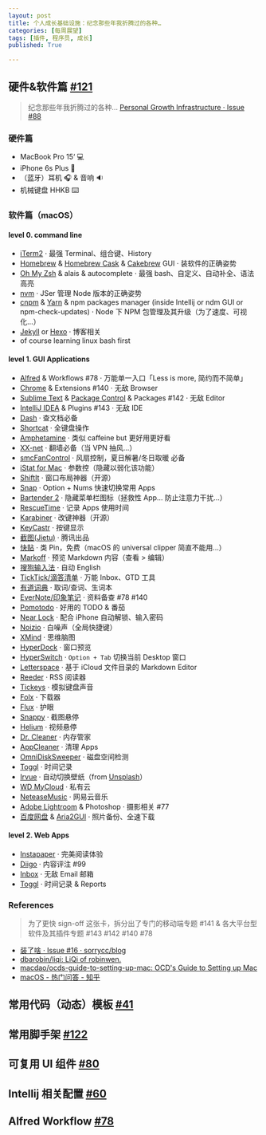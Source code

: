 ```yaml
---
layout: post
title: 个人成长基础设施：纪念那些年我折腾过的各种…
categories: [每周展望]
tags: [插件, 程序员, 成长]
published: True

---
```


## 硬件&软件篇 [\#121](https://github.com/JimmyLv/jimmylv.github.io/issues/121)

> 纪念那些年我折腾过的各种… [Personal Growth Infrastructure · Issue #88](https://github.com/JimmyLv/jimmylv.github.io/issues/88)

### 硬件篇

- MacBook Pro 15‘ 💻
- iPhone 6s Plus 📱
- （蓝牙）耳机 🎧 & 音响 :sound:
- 机械键盘 HHKB ⌨️

### 软件篇（macOS）

#### level 0. command line

- [iTerm2](https://www.iterm2.com/downloads.html) · 最强 Terminal、组合键、History
- [Homebrew](http://brew.sh/) & [Homebrew Cask](https://caskroom.github.io/) & [Cakebrew](https://www.cakebrew.com/) GUI · 装软件的正确姿势
- [Oh My Zsh](http://ohmyz.sh/) & alais & autocomplete · 最强 bash、自定义、自动补全、语法高亮
- [nvm](https://github.com/creationix/nvm) · JSer 管理 Node 版本的正确姿势
- [cnpm](https://github.com/cnpm/cnpm) & [Yarn](https://yarnpkg.com/) & npm packages manager (inside Intellij or ndm GUI or npm-check-updates) · Node 下 NPM 包管理及其升级（为了速度、可视化...）
- [Jekyll](https://jekyllrb.com/) or [Hexo](https://hexo.io/) · 博客相关
- of course learning linux bash first


#### level 1. GUI Applications

- [Alfred](https://www.alfredapp.com/help/getting-started/cheatsheet/) & Workflows #78 · 万能单一入口「Less is more, 简约而不简单」
- [Chrome](https://www.google.com/intl/en/chrome/browser/desktop/) & Extensions #140 · 无敌 Browser
- [Sublime Text](https://www.sublimetext.com/3) & [Package Control](https://packagecontrol.io/installation) & Packages #142 · 无敌 Editor
- [IntelliJ IDEA](https://www.jetbrains.com/idea/) & Plugins #143 · 无敌 IDE
- [Dash](https://kapeli.com/dash) · 查文档必备
- [Shortcat](http://support.shortcatapp.com/kb/general/getting-started) · 全键盘操作
- [Amphetamine](https://itunes.apple.com/app/amphetamine/id937984704?mt=12) · 类似 caffeine but 更好用更好看
- [XX-net](https://github.com/XX-net/XX-Net) · 翻墙必备（当 VPN 抽风…）
- [smcFanControl](https://www.eidac.de/?cat=40) · 风扇控制，夏日解暑/冬日取暖 必备
- [iStat for Mac](https://bjango.com/mac/istat/) · 参数控（隐藏以弱化该功能）
- [ShiftIt](https://github.com/fikovnik/ShiftIt) · 窗口布局神器（开源）
- [Snap](https://itunes.apple.com/eN/app/snap/id418073146?mt=12) · Option + Nums 快速切换常用 Apps
- [Bartender 2](https://www.macbartender.com/) · 隐藏菜单栏图标（拯救性 App… 防止注意力干扰…）
- [RescueTime](https://www.rescuetime.com/dashboard?src=client) · 记录 Apps 使用时间
- [Karabiner](https://github.com/tekezo/Karabiner) · 改键神器（开源）
- [KeyCastr](https://github.com/keycastr/keycastr) · 按键显示
- [截图(Jietu)](https://itunes.apple.com/cn/app/jie-tu-jietu-kuai-su-biao/id1059334054?mt=12) · 腾讯出品
- [快贴](http://clipber.com/clipber/?rnd=0.34849009985173485) · 类 Pin，免费（macOS 的 universal clipper 简直不能用…）
- [Markoff](https://github.com/thoughtbot/Markoff) · 预览 Markdown 内容（查看 > 编辑）
- [搜狗输入法](http://pinyin.sogou.com/mac/introduce.php) · 自动 English
- [TickTick/滴答清单](https://dida365.com/#q/all/tasks) · 万能 Inbox、GTD 工具
- [有道词典](http://cidian.youdao.com/index-mac.html) · 取词/查词、生词本
- [EverNote/印象笔记](https://www.yinxiang.com/?from=evernote) · 资料备查 #78 #140 
- [Pomotodo](https://pomotodo.com/app/) · 好用的 TODO & 番茄
- [Near Lock](http://nearlock.me/) · 配合 iPhone 自动解锁、输入密码
- [Noizio](http://noiz.io/) · 白噪声（全局快捷键）
- [XMind](http://www.xmind.net/download/mac/) · 思维脑图
- [HyperDock](https://bahoom.com/hyperdock/) · 窗口预览
- [HyperSwitch](https://bahoom.com/hyperswitch) · `Option + Tab` 切换当前 Desktop 窗口
- [Letterspace](https://programmerbird.com/letterspace/) · 基于 iCloud 文件目录的 Markdown Editor
- [Reeder](http://reederapp.com/mac/) · RSS 阅读器
- [Tickeys](http://www.yingdev.com/projects/tickeys) · 模拟键盘声音
- [Folx](http://mac.eltima.com/download-manager.html) · 下载器
- [Flux](https://justgetflux.com/) · 护眼
- [Snappy](http://snappy-app.com/) · 截图悬停
- [Helium](http://heliumfloats.com/) · 视频悬停
- [Dr. Cleaner](https://itunes.apple.com/us/app/dr.-cleaner-disk-memory-system/id921458519?mt=12) · 内存管家
- [AppCleaner](https://freemacsoft.net/appcleaner/) · 清理 Apps
- [OmniDiskSweeper](https://www.omnigroup.com/more) · 磁盘空间检测
- [Toggl](https://toggl.com/) · 时间记录
- [Irvue](https://itunes.apple.com/us/app/irvue-unsplash-wallpapers/id1039633667?mt=12) · 自动切换壁纸（from [Unsplash](https://unsplash.com/)）
- [WD MyCloud](http://mycloud.com/) · 私有云
- [NeteaseMusic](https://itunes.apple.com/cn/app/wang-yi-yun-yin-le/id944848654?l=en) · 网易云音乐
- [Adobe Lightroom](https://www.adobe.com/products/photoshop-lightroom.html) & Photoshop · 摄影相关 #77 
- [百度网盘](https://yun.baidu.com/) & [Aria2GUI](https://github.com/yangshun1029/aria2gui) · 照片备份、全速下载

#### level 2. Web Apps

- [Instapaper](https://www.instapaper.com/u) · 完美阅读体验
- [Diigo](https://www.diigo.com/user/jimmylv) · 内容评注 #99 
- [Inbox](https://inbox.google.com) · 无敌 Email 邮箱
- [Toggl](https://toggl.com/) · 时间记录 & Reports

### References

> 为了更快 sign-off 这张卡，拆分出了专门的移动端专题 #141 & 各大平台型软件及其插件专题 #143 #142 #140 #78 

- [装了啥 · Issue #16 · sorrycc/blog](https://github.com/sorrycc/blog/issues/16)
- [dbarobin/liqi: LiQi of robinwen.](https://github.com/dbarobin/liqi)
- [macdao/ocds-guide-to-setting-up-mac: OCD's Guide to Setting up Mac](https://github.com/macdao/ocds-guide-to-setting-up-mac)
- [macOS - 热门问答 - 知乎](https://www.zhihu.com/topic/19550290/hot)

## 常用代码（动态）模板 [\#41](https://github.com/JimmyLv/jimmylv.github.io/issues/41)
## 常用脚手架 [\#122](https://github.com/JimmyLv/jimmylv.github.io/issues/122)
## 可复用 UI 组件 [\#80](https://github.com/JimmyLv/jimmylv.github.io/issues/80)
## Intellij 相关配置 [\#60](https://github.com/JimmyLv/jimmylv.github.io/issues/60)
## Alfred Workflow [\#78](https://github.com/JimmyLv/jimmylv.github.io/issues/78)